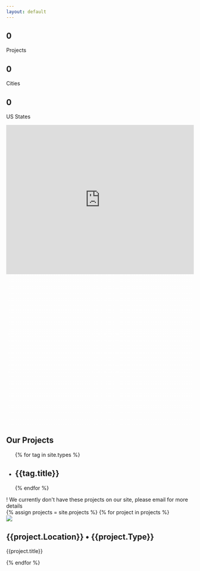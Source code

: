 ```yaml
---
layout: default
---
```


<section class="ew-where-we-work">
  <div class="wrapper">
    <div class="flex">
      <div class="left">
      </div>
      <div uk-parallax="y: -300" class="right block">
        <div class="flex">
          <div class="num">
            <h1 id="projects">0</h1>
            <p class="large serif">Projects</p>
          </div>
          <div class="num">
            <h1 id="cities">0</h1>
            <p class="large serif">Cities</p>
          </div>
          <div class="num">
            <h1 id="states">0</h1>
            <p class="large serif">US States</p>
          </div>
        </div>
      </div>
    </div>
    <div uk-parallax="y: -200" class="ew-image full">
      <iframe src="https://www.atlistmaps.com/map/9ae06152-1f08-42a4-9d1d-f6f8a03434c7?share=true" allow="geolocation" width="100%" height="400px" frameborder="0" scrolling="no" allowfullscreen></iframe>
    </div>
    <div class="ew-texture full portfolio">
      <svg width="633" height="506" viewBox="0 0 633 506" fill="none" xmlns="http://www.w3.org/2000/svg"><g opacity=".5" stroke="#fff" stroke-width="2" stroke-dasharray="4 4"><path d="M0 1h633M0 9h633M0 17h633M0 25h633M0 33h633M0 41h633M0 49h633M0 57h633M0 65h633M0 73h633M0 81h633M0 89h633M0 97h633M0 105h633M0 113h633M0 121h633M0 129h633M0 137h633M0 145h633M0 153h633M0 161h633M0 169h633M0 177h633M0 185h633M0 193h633M0 201h633M0 209h633M0 217h633M0 225h633M0 233h633M0 241h633M0 249h633M0 257h633M0 265h633M0 273h633M0 281h633M0 289h633M0 297h633M0 305h633M0 313h633M0 321h633M0 329h633M0 337h633M0 345h633M0 353h633M0 361h633M0 369h633M0 377h633M0 385h633M0 393h633M0 401h633M0 409h633M0 417h633M0 425h633M0 433h633M0 441h633M0 449h633M0 457h633M0 465h633M0 473h633M0 481h633M0 489h633M0 497h633M0 505h633"/></g></svg>
    </div>
  </div>
</section>
<section class="ew-projects">
  <div class="wrapper">
    <h1 class="mega">Our Projects</h1>
    <ul class="flex together types">
      {% for tag in site.types %}
      <li data-type="{{tag.title | slugify}}"><h2>{{tag.title}}</h2></li>
      {% endfor %}
    </ul>
    <div class="zero-projects">! We currently don't have these projects on our site, please email for more details</div>
    <div class="flex portfolio-wrapper">
      {% assign projects = site.projects %}
      {% for project in projects %}
        <div data-type="{{project.Type | slugify}}" class="third portfolio-card">
          <a href="{{project.url}}"></a>
          <div class="project-image-wrapper">
            <img src="{{project.['Cover Image']}}">
            <div class="project-info">
              <h2>{{project.Location}} • {{project.Type}}</h2>
              <p class="large serif">
                {{project.title}}
              </p>
            </div>
          </div>
        </div>
      {% endfor %}
    </div>
  </div>
</section>

